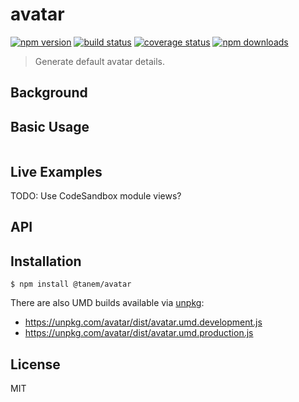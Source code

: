# avatar

[![npm version](https://img.shields.io/npm/v/avatar.svg?style=flat-square)](https://www.npmjs.com/package/avatar)
[![build status](https://img.shields.io/travis/tanem/avatar/master.svg?style=flat-square)](https://travis-ci.org/tanem/avatar)
[![coverage status](https://img.shields.io/codecov/c/github/tanem/avatar.svg?style=flat-square)](https://codecov.io/gh/tanem/avatar)
[![npm downloads](https://img.shields.io/npm/dm/avatar.svg?style=flat-square)](https://www.npmjs.com/package/avatar)

> Generate default avatar details.

## Background

## Basic Usage

```ts
```

## Live Examples

TODO: Use CodeSandbox module views?

## API

## Installation

```
$ npm install @tanem/avatar
```

There are also UMD builds available via [unpkg](https://unpkg.com/):

- https://unpkg.com/avatar/dist/avatar.umd.development.js
- https://unpkg.com/avatar/dist/avatar.umd.production.js

## License

MIT
